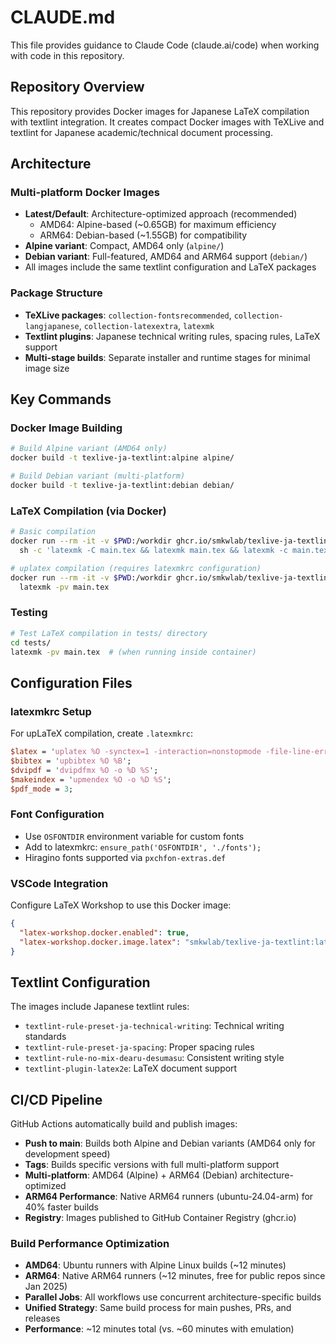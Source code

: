 # CLAUDE.md

This file provides guidance to Claude Code (claude.ai/code) when working with code in this repository.

## Repository Overview

This repository provides Docker images for Japanese LaTeX compilation with textlint integration. It creates compact Docker images with TeXLive and textlint for Japanese academic/technical document processing.

## Architecture

### Multi-platform Docker Images
- **Latest/Default**: Architecture-optimized approach (recommended)
  - AMD64: Alpine-based (~0.65GB) for maximum efficiency
  - ARM64: Debian-based (~1.55GB) for compatibility
- **Alpine variant**: Compact, AMD64 only (`alpine/`)
- **Debian variant**: Full-featured, AMD64 and ARM64 support (`debian/`)
- All images include the same textlint configuration and LaTeX packages

### Package Structure
- **TeXLive packages**: `collection-fontsrecommended`, `collection-langjapanese`, `collection-latexextra`, `latexmk`
- **Textlint plugins**: Japanese technical writing rules, spacing rules, LaTeX support
- **Multi-stage builds**: Separate installer and runtime stages for minimal image size

## Key Commands

### Docker Image Building
```bash
# Build Alpine variant (AMD64 only)
docker build -t texlive-ja-textlint:alpine alpine/

# Build Debian variant (multi-platform)
docker build -t texlive-ja-textlint:debian debian/
```

### LaTeX Compilation (via Docker)
```bash
# Basic compilation
docker run --rm -it -v $PWD:/workdir ghcr.io/smkwlab/texlive-ja-textlint:latest \
  sh -c 'latexmk -C main.tex && latexmk main.tex && latexmk -c main.tex'

# uplatex compilation (requires latexmkrc configuration)
docker run --rm -it -v $PWD:/workdir ghcr.io/smkwlab/texlive-ja-textlint:latest \
  latexmk -pv main.tex
```

### Testing
```bash
# Test LaTeX compilation in tests/ directory
cd tests/
latexmk -pv main.tex  # (when running inside container)
```

## Configuration Files

### latexmkrc Setup
For upLaTeX compilation, create `.latexmkrc`:
```perl
$latex = 'uplatex %O -synctex=1 -interaction=nonstopmode -file-line-error %S';
$bibtex = 'upbibtex %O %B';
$dvipdf = 'dvipdfmx %O -o %D %S';
$makeindex = 'upmendex %O -o %D %S';
$pdf_mode = 3;
```

### Font Configuration
- Use `OSFONTDIR` environment variable for custom fonts
- Add to latexmkrc: `ensure_path('OSFONTDIR', './fonts');`
- Hiragino fonts supported via `pxchfon-extras.def`

### VSCode Integration
Configure LaTeX Workshop to use this Docker image:
```json
{
  "latex-workshop.docker.enabled": true,
  "latex-workshop.docker.image.latex": "smkwlab/texlive-ja-textlint:latest"
}
```

## Textlint Configuration

The images include Japanese textlint rules:
- `textlint-rule-preset-ja-technical-writing`: Technical writing standards
- `textlint-rule-preset-ja-spacing`: Proper spacing rules
- `textlint-rule-no-mix-dearu-desumasu`: Consistent writing style
- `textlint-plugin-latex2e`: LaTeX document support

## CI/CD Pipeline

GitHub Actions automatically build and publish images:
- **Push to main**: Builds both Alpine and Debian variants (AMD64 only for development speed)
- **Tags**: Builds specific versions with full multi-platform support
- **Multi-platform**: AMD64 (Alpine) + ARM64 (Debian) architecture-optimized
- **ARM64 Performance**: Native ARM64 runners (ubuntu-24.04-arm) for 40% faster builds
- **Registry**: Images published to GitHub Container Registry (ghcr.io)

### Build Performance Optimization
- **AMD64**: Ubuntu runners with Alpine Linux builds (~12 minutes)
- **ARM64**: Native ARM64 runners (~12 minutes, free for public repos since Jan 2025)
- **Parallel Jobs**: All workflows use concurrent architecture-specific builds
- **Unified Strategy**: Same build process for main pushes, PRs, and releases
- **Performance**: ~12 minutes total (vs. ~60 minutes with emulation)